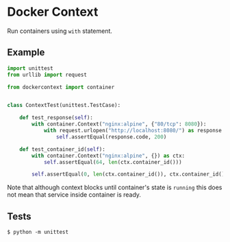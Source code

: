 # Docker Context
Run containers using `with` statement. 
## Example
```python
import unittest
from urllib import request

from dockercontext import container


class ContextTest(unittest.TestCase):

    def test_response(self):
        with container.Context("nginx:alpine", {"80/tcp": 8080}):
            with request.urlopen("http://localhost:8080/") as response:
                self.assertEqual(response.code, 200)

    def test_container_id(self):
        with container.Context("nginx:alpine", {}) as ctx:
            self.assertEqual(64, len(ctx.container_id()))

        self.assertEqual(0, len(ctx.container_id()), ctx.container_id())
```
Note that although context blocks until container's state is `running` this does not mean that service inside container is ready. 

## Tests
`$ python -m unittest`